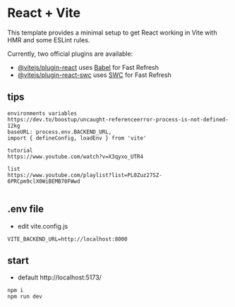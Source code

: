 # React + Vite

This template provides a minimal setup to get React working in Vite with HMR and some ESLint rules.

Currently, two official plugins are available:

- [@vitejs/plugin-react](https://github.com/vitejs/vite-plugin-react/blob/main/packages/plugin-react/README.md) uses [Babel](https://babeljs.io/) for Fast Refresh
- [@vitejs/plugin-react-swc](https://github.com/vitejs/vite-plugin-react-swc) uses [SWC](https://swc.rs/) for Fast Refresh

## tips
```
environments variables
https://dev.to/boostup/uncaught-referenceerror-process-is-not-defined-12kg
baseURL: process.env.BACKEND_URL,
import { defineConfig, loadEnv } from 'vite'

tutorial
https://www.youtube.com/watch?v=X3qyxo_UTR4

list
https://www.youtube.com/playlist?list=PL0Zuz27SZ-6PRCpm9clX0WiBEMB70FWwd


```
## .env file
- edit vite.config.js

```
VITE_BACKEND_URL=http://localhost:8000

```

## start
- default http://localhost:5173/

```
npm i
npm run dev

```